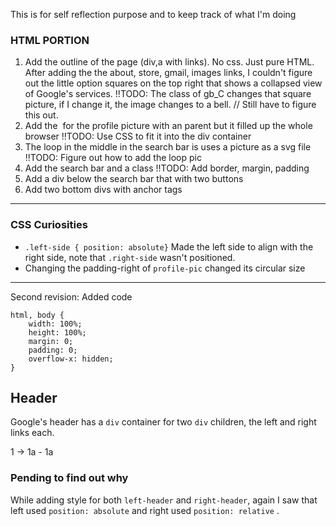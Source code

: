 This is for self reflection purpose and to keep track of what I'm doing

### HTML PORTION

1. Add the outline of the page (div,a with links). No css. Just pure HTML.
After adding the the about, store, gmail, images links, I couldn't figure out the little option squares on the top right that shows a collapsed view of Google's services. 
    !!TODO:
    The class of gb_C changes that square picture, if I change it, the image changes to a bell. // Still have to figure this out.  
2. Add the <img> for the profile picture with an <a> parent but it filled up the whole browser
    !!TODO: 
    Use CSS to fit it into the div container
3. The loop in the middle in the search bar is uses a picture as a svg file
    !!TODO:
    Figure out how to add the loop pic
4. Add the search bar and a class 
    !!TODO: 
    Add border, margin, padding 
5. Add a div below the search bar that with two buttons
6. Add two bottom divs with anchor tags 

______

### CSS Curiosities
* `.left-side { position: absolute}`
    Made the left side to align with the right side, note that `.right-side` wasn't positioned. 
* Changing the padding-right of `profile-pic` changed its circular size

---------

Second revision:
Added code  

```
html, body {
    width: 100%;
    height: 100%;
    margin: 0;
    padding: 0;
    overflow-x: hidden; 
}
```
## Header
Google's header has a `div` container for two `div` children, the left and right links each.

1 -> 1a - 1a

### Pending to find out why
While adding style for both `left-header` and `right-header`, again I saw that left used `position: absolute` and right used `position: relative` . 